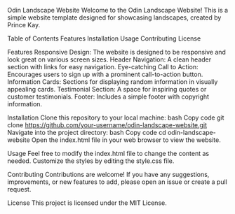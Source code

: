 Odin Landscape Website
Welcome to the Odin Landscape Website! This is a simple website template designed for showcasing landscapes, created by Prince Kay.

Table of Contents
Features
Installation
Usage
Contributing
License

Features
Responsive Design: The website is designed to be responsive and look great on various screen sizes.
Header Navigation: A clean header section with links for easy navigation.
Eye-catching Call to Action: Encourages users to sign up with a prominent call-to-action button.
Information Cards: Sections for displaying random information in visually appealing cards.
Testimonial Section: A space for inspiring quotes or customer testimonials.
Footer: Includes a simple footer with copyright information.

Installation
Clone this repository to your local machine:
bash
Copy code
git clone https://github.com/your-username/odin-landscape-website.git
Navigate into the project directory:
bash
Copy code
cd odin-landscape-website
Open the index.html file in your web browser to view the website.

Usage
Feel free to modify the index.html file to change the content as needed.
Customize the styles by editing the style.css file.

Contributing
Contributions are welcome! If you have any suggestions, improvements, or new features to add, please open an issue or create a pull request.

License
This project is licensed under the MIT License.

